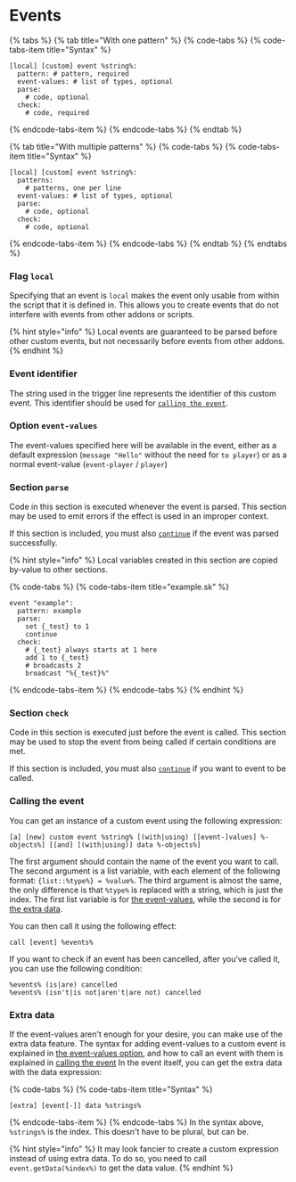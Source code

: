 # Events

{% tabs %}
{% tab title="With one pattern" %}
{% code-tabs %}
{% code-tabs-item title="Syntax" %}
```text
[local] [custom] event %string%:
  pattern: # pattern, required
  event-values: # list of types, optional
  parse:
    # code, optional
  check:
    # code, required
```
{% endcode-tabs-item %}
{% endcode-tabs %}
{% endtab %}

{% tab title="With multiple patterns" %}
{% code-tabs %}
{% code-tabs-item title="Syntax" %}
```text
[local] [custom] event %string%:
  patterns:
    # patterns, one per line
  event-values: # list of types, optional
  parse:
    # code, optional
  check:
    # code, optional
```
{% endcode-tabs-item %}
{% endcode-tabs %}
{% endtab %}
{% endtabs %}

### Flag `local`

Specifying that an event is `local` makes the event only usable from within the script that it is defined in. This allows you to create events that do not interfere with events from other addons or scripts.

{% hint style="info" %}
Local events are guaranteed to be parsed before other custom events, but not necessarily before events from other addons.
{% endhint %}

### Event identifier

The string used in the trigger line represents the identifier of this custom event.
This identifier should be used for [`calling the event`](#calling-the-event).

### Option `event-values`

The event-values specified here will be available in the event, either as a default expression \(`message "Hello"` without the need for `to player`\) or as a normal event-value \(`event-player` / `player`\)

### Section `parse`

Code in this section is executed whenever the event is parsed. This section may be used to emit errors if the effect is used in an improper context.

If this section is included, you must also [`continue`](README.md#continue) if the event was parsed successfully.

{% hint style="info" %}
Local variables created in this section are copied by-value to other sections.

{% code-tabs %}
{% code-tabs-item title="example.sk" %}
```text
event "example":
  pattern: example
  parse:
    set {_test} to 1
    continue
  check:
    # {_test} always starts at 1 here
    add 1 to {_test}
    # broadcasts 2
    broadcast "%{_test}%"
```
{% endcode-tabs-item %}
{% endcode-tabs %}
{% endhint %}

### Section `check`

Code in this section is executed just before the event is called. This section may be used to stop the event from being called if certain conditions are met.

If this section is included, you must also [`continue`](README.md#continue) if you want to event to be called.

### Calling the event

You can get an instance of a custom event using the following expression:
```text
[a] [new] custom event %string% [(with|using) [[event-]values] %-objects%] [[and] [(with|using)] data %-objects%]
```
The first argument should contain the name of the event you want to call. The second argument is a list variable, with each element of the following format: `{list::%type%} = %value%`. The third argument is almost the same, the only difference is that `%type%` is replaced with a string, which is just the index.
The first list variable is for [the event-values](#option-event-values), while the second is for [the extra data](#extra-data).

You can then call it using the following effect:
```text
call [event] %events%
```

If you want to check if an event has been cancelled, after you've called it, you can use the following condition:
```text
%events% (is|are) cancelled
%events% (isn't|is not|aren't|are not) cancelled
```

### Extra data

If the event-values aren't enough for your desire, you can make use of the extra data feature.
The syntax for adding event-values to a custom event is explained in [the event-values option](#option-event-values), and how to call an event with them is explained in [calling the event](#calling-the-event)
In the event itself, you can get the extra data with the data expression:

{% code-tabs %}
{% code-tabs-item title="Syntax" %}
```text
[extra] [event[-]] data %strings%
```
{% endcode-tabs-item %}
{% endcode-tabs %}
In the syntax above, `%strings%` is the index. This doesn't have to be plural, but can be.

{% hint style="info" %}
It may look fancier to create a custom expression instead of using extra data. To do so, you need to call `event.getData(%index%)` to get the data value.
{% endhint %}
